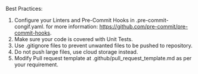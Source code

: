 Best Practices:

1. Configure your Linters and Pre-Commit Hooks in .pre-commit-congif.yaml.
    for more information: https://github.com/pre-commit/pre-commit-hooks.
2. Make sure your code is covered with Unit Tests.
3. Use .gitignore files to prevent unwanted files to be pushed to repository.
4. Do not push large files, use cloud storage instead.
5. Modify Pull request template at .github/pull_request_template.md as per your requirement.
